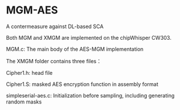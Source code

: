 # MGM-AES
A contermeasure against DL-based SCA

Both MGM and XMGM are implemented on the chipWhisper CW303.

MGM.c: The main body of the AES-MGM implementation

The XMGM folder contains three files：

Cipher1.h: head file

Cipher1.S: masked AES encryption function in assembly format

simpleserial-aes.c: Initialization before sampling, including generating random masks
